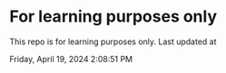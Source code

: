 # For learning purposes only
This repo is for learning purposes only.
Last updated at

Friday, April 19, 2024 2:08:51 PM

